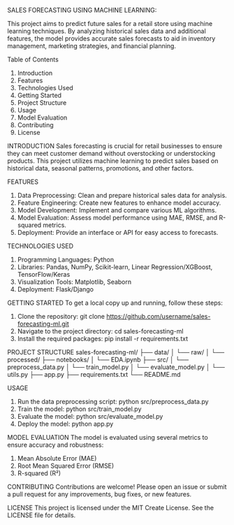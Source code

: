 SALES FORECASTING USING MACHINE LEARNING:

This project aims to predict future sales for a retail store using machine learning techniques. By analyzing historical sales data and additional features, the model provides accurate sales forecasts to aid in inventory management, marketing strategies, and financial planning.

Table of Contents
1. Introduction
2. Features
3. Technologies Used
4. Getting Started
5. Project Structure
6. Usage
7. Model Evaluation
8. Contributing
9. License

INTRODUCTION
Sales forecasting is crucial for retail businesses to ensure they can meet customer demand without overstocking or understocking products. This project utilizes machine learning to predict sales based on historical data, seasonal patterns, promotions, and other factors.

FEATURES
1. Data Preprocessing: Clean and prepare historical sales data for analysis.
2. Feature Engineering: Create new features to enhance model accuracy.
3. Model Development: Implement and compare various ML algorithms.
4. Model Evaluation: Assess model performance using MAE, RMSE, and R-squared metrics.
5. Deployment: Provide an interface or API for easy access to forecasts.

TECHNOLOGIES USED
1. Programming Languages: Python
2. Libraries: Pandas, NumPy, Scikit-learn, Linear Regression/XGBoost, TensorFlow/Keras
3. Visualization Tools: Matplotlib, Seaborn
4. Deployment: Flask/Django

GETTING STARTED
To get a local copy up and running, follow these steps:
1. Clone the repository:
   git clone https://github.com/username/sales-forecasting-ml.git
2. Navigate to the project directory:
   cd sales-forecasting-ml
3. Install the required packages:
   pip install -r requirements.txt

PROJECT STRUCTURE
sales-forecasting-ml/
├── data/
│   └── raw/
│   └── processed/
├── notebooks/
│   └── EDA.ipynb
├── src/
│   └── preprocess_data.py
│   └── train_model.py
│   └── evaluate_model.py
│   └── utils.py
├── app.py
├── requirements.txt
└── README.md

USAGE
1. Run the data preprocessing script:
   python src/preprocess_data.py
2. Train the model:
   python src/train_model.py
3. Evaluate the model:
   python src/evaluate_model.py
4. Deploy the model:
   python app.py

MODEL EVALUATION
The model is evaluated using several metrics to ensure accuracy and robustness:

1. Mean Absolute Error (MAE)
2. Root Mean Squared Error (RMSE)
3. R-squared (R²)

CONTRIBUTING 
Contributions are welcome! Please open an issue or submit a pull request for any improvements, bug fixes, or new features.

LICENSE
This project is licensed under the MIT Create License. See the LICENSE file for details.

